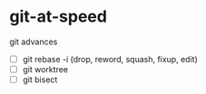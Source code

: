 # git-at-speed
git advances
- [ ] git rebase -i (drop, reword, squash, fixup, edit)
- [ ] git worktree
- [ ] git bisect
